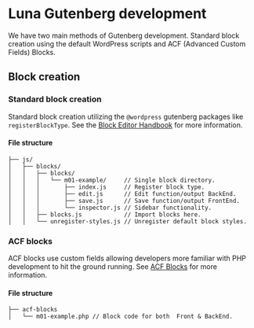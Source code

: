 # Luna Gutenberg development

We have two main methods of Gutenberg development. Standard block creation using the default WordPress scripts and ACF (Advanced Custom Fields) Blocks.

## Block creation

### Standard block creation
Standard block creation utilizing the `@wordpress` gutenberg packages like `registerBlockType`. See the [Block Editor Handbook](https://developer.wordpress.org/block-editor/developers/) for more information.

#### File structure
```
├── js/
│   ├── blocks/
│   │   ├── blocks/
│   │   │   └── m01-example/     // Single block directory.
│   │   │       ├── index.js     // Register block type.
│   │   │       ├── edit.js      // Edit function/output BackEnd.
│   │   │       ├── save.js      // Save function/output FrontEnd.
│   │   │       └── inspector.js // Sidebar functionality.
│   │   ├── blocks.js            // Import blocks here.
│   │   └── unregister-styles.js // Unregister default block styles.
```

### ACF blocks
ACF blocks use custom fields allowing developers more familiar with PHP development to hit the ground running. See [ACF Blocks](https://www.advancedcustomfields.com/resources/blocks/) for more information.

#### File structure
```
├── acf-blocks
│   └── m01-example.php // Block code for both  Front & BackEnd.
```
